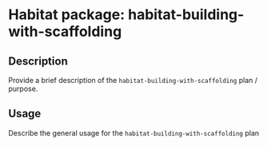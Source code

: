 # Habitat package: habitat-building-with-scaffolding

## Description

Provide a brief description of the `habitat-building-with-scaffolding` plan / purpose.

## Usage

Describe the general usage for the `habitat-building-with-scaffolding` plan
